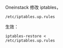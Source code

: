 Oneinstack 修改 iptables，<pre><code>/etc/iptables.up.rules
</code></pre>生效：<pre><code>iptables-restore &lt; /etc/iptables.up.rules
</code></pre>